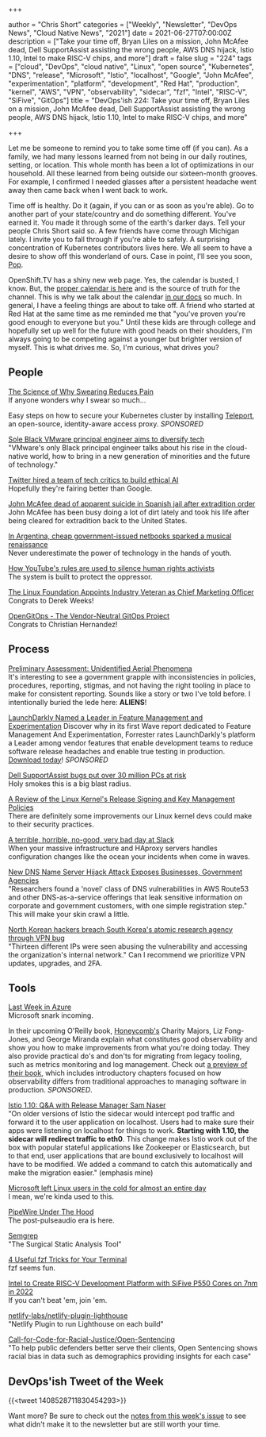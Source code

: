 +++

author = "Chris Short"
categories = ["Weekly", "Newsletter", "DevOps News", "Cloud Native News", "2021"]
date = 2021-06-27T07:00:00Z
description = ["Take your time off, Bryan Liles on a mission, John McAfee dead, Dell SupportAssist assisting the wrong people, AWS DNS hijack, Istio 1.10, Intel to make RISC-V chips, and more"]
draft = false
slug = "224"
tags = ["cloud", "DevOps", "cloud native", "Linux", "open source", "Kubernetes", "DNS", "release", "Microsoft", "Istio", "localhost", "Google", "John McAfee", "experimentation", "platform", "development", "Red Hat", "production", "kernel", "AWS", "VPN", "observability", "sidecar", "fzf", "Intel", "RISC-V", "SiFive", "GitOps"]
title = "DevOps'ish 224: Take your time off, Bryan Liles on a mission, John McAfee dead, Dell SupportAssist assisting the wrong people, AWS DNS hijack, Istio 1.10, Intel to make RISC-V chips, and more"

+++

Let me be someone to remind you to take some time off (if you can). As a family, we had many lessons learned from not being in our daily routines, setting, or location. This whole month has been a lot of optimizations in our household. All these learned from being outside our sixteen-month grooves. For example, I confirmed I needed glasses after a persistent headache went away then came back when I went back to work.

Time off is healthy. Do it (again, if you can or as soon as you're able). Go to another part of your state/country and do something different. You've earned it. You made it through some of the earth's darker days. Tell your people Chris Short said so. A few friends have come through Michigan lately. I invite you to fall through if you're able to safely. A surprising concentration of Kubernetes contributors lives here. We all seem to have a desire to show off this wonderland of ours. Case in point, I'll see you soon, [Pop](https://twitter.com/danpopnyc/status/1407834916000239618).

OpenShift.TV has a shiny new web page. Yes, the calendar is busted, I know. But, the [proper calendar is here](https://red.ht/streamcal) and is the source of truth for the channel. This is why we talk about the calendar [in our docs](https://github.com/cloud-platforms-streaming/streaming-docs) so much. In general, I have a feeling things are about to take off. A friend who started at Red Hat at the same time as me reminded me that "you've proven you're good enough to everyone but you." Until these kids are through college and hopefully set up well for the future with good heads on their shoulders, I'm always going to be competing against a younger but brighter version of myself. This is what drives me. So, I'm curious, what drives you?

## People

[The Science of Why Swearing Reduces Pain](https://www.wired.com/story/the-science-of-why-swearing-physically-reduces-pain/)  
If anyone wonders why I swear so much...

Easy steps on how to secure your Kubernetes cluster by installing [Teleport](https://www.youtube.com/watch?v=2diX_UAmJ1c), an open-source, identity-aware access proxy. *SPONSORED*

[Sole Black VMware principal engineer aims to diversify tech](https://searchsoftwarequality.techtarget.com/opinion/Sole-Black-VMware-principal-engineer-aims-to-diversify-tech)  
"VMware's only Black principal engineer talks about his rise in the cloud-native world, how to bring in a new generation of minorities and the future of technology."

[Twitter hired a team of tech critics to build ethical AI](https://www.protocol.com/workplace/twitter-ethical-ai-meta)  
Hopefully they're fairing better than Google.

[John McAfee dead of apparent suicide in Spanish jail after extradition order](https://www.cnbc.com/2021/06/23/john-mcafee-found-dead-after-spanish-court-oks-extradition-for-tax-crimes-.html)  John McAfee has been busy doing a lot of dirt lately and took his life after being cleared for extradition back to the United States.

[In Argentina, cheap government-issued netbooks sparked a musical renaissance](https://restofworld.org/2021/argentina-netbooks-music/)  
Never underestimate the power of technology in the hands of youth.

[How YouTube's rules are used to silence human rights activists](https://www.technologyreview.com/2021/06/24/1027048/youtube-xinjiang-censorship-human-rights-atajurt/)  
The system is built to protect the oppressor.

[The Linux Foundation Appoints Industry Veteran as Chief Marketing Officer](https://www.linuxfoundation.org/press-release/the-linux-foundation-appoints-industry-veteran-as-chief-marketing-officer/)  
Congrats to Derek Weeks!

[OpenGitOps - The Vendor-Neutral GitOps Project](https://www.weave.works/blog/opengitops-the-vendor-neutral-gitops-project)  
Congrats to Christian Hernandez!

## Process

[Preliminary Assessment: Unidentified Aerial Phenomena](https://www.dni.gov/files/ODNI/documents/assessments/Prelimary-Assessment-UAP-20210625.pdf)  
It's interesting to see a government grapple with inconsistencies in policies, procedures, reporting, stigmas, and not having the right tooling in place to make for consistent reporting. Sounds like a story or two I've told before. I intentionally buried the lede here: **ALIENS**!

[LaunchDarkly Named a Leader in Feature Management and Experimentation](https://learn.launchdarkly.com/forrester-wave/?utm_source=devopsish&utm_medium=news_pod&utm_campaign=21q2-newsletter&utm_content=ebook_forrester_newwave)
Discover why in its first Wave report dedicated to Feature Management And Experimentation, Forrester rates LaunchDarkly's platform a Leader among vendor features that enable development teams to reduce software release headaches and enable true testing in production. [Download today](https://learn.launchdarkly.com/forrester-wave/?utm_source=devopsish&utm_medium=news_pod&utm_campaign=21q2-newsletter&utm_content=ebook_forrester_newwave)! *SPONSORED*

[Dell SupportAssist bugs put over 30 million PCs at risk](https://www.bleepingcomputer.com/news/security/dell-supportassist-bugs-put-over-30-million-pcs-at-risk/)  
Holy smokes this is a big blast radius.

[A Review of the Linux Kernel's Release Signing and Key Management Policies](https://ostif.org/a-review-of-the-linux-kernels-release-signing-and-key-management-policies/)  
There are definitely some improvements our Linux kernel devs could make to their security practices.

[A terrible, horrible, no-good, very bad day at Slack](https://leaddev.com/technical-direction-strategy/terrible-horrible-no-good-very-bad-day-slack)  
When your massive infrastructure and HAproxy servers handles configuration changes like the ocean your incidents when come in waves.

[New DNS Name Server Hijack Attack Exposes Businesses, Government Agencies](https://www.darkreading.com/vulnerabilities---threats/new-dns-name-server-hijack-attack-exposes-businesses-government-agencies/d/d-id/1341377)  
"Researchers found a 'novel' class of DNS vulnerabilities in AWS Route53 and other DNS-as-a-service offerings that leak sensitive information on corporate and government customers, with one simple registration step." This will make your skin crawl a little.

[North Korean hackers breach South Korea's atomic research agency through VPN bug](https://therecord.media/north-korean-hackers-breach-south-koreas-atomic-research-agency-through-vpn-bug/)  
"Thirteen different IPs were seen abusing the vulnerability and accessing the organization's internal network." Can I recommend we prioritize VPN updates, upgrades, and 2FA.

## Tools

[Last Week in Azure](https://lastweekinazure.com/)  
Microsoft snark incoming.

In their upcoming O'Reilly book, [Honeycomb's](https://ui.honeycomb.io/signup/?&utm_source=devopsish&utm_medium=newsletter&utm_campaign=ad&utm_content=product-signup) Charity Majors, Liz Fong-Jones, and George Miranda explain what constitutes good observability and show you how to make improvements from what you're doing today. They also provide practical do's and don'ts for migrating from legacy tooling, such as metrics monitoring and log management. Check out [a preview of their book](https://info.honeycomb.io/observability-engineering-oreilly-book-preview-0?&utm_source=devopsish&utm_medium=newsletter&utm_campaign=ad&utm_content=devopsish&utm_adgroup), which includes introductory chapters focused on how observability differs from traditional approaches to managing software in production. *SPONSORED*.

[Istio 1.10: Q&A with Release Manager Sam Naser](https://www.infoq.com/news/2021/06/istio-1-10/)  
"On older versions of Istio the sidecar would intercept pod traffic and forward it to the user application on localhost. Users had to make sure their apps were listening on localhost for things to work. **Starting with 1.10, the sidecar will redirect traffic to eth0**. This change makes Istio work out of the box with popular stateful applications like Zookeeper or Elasticsearch, but to that end, user applications that are bound exclusively to localhost will have to be modified. We added a command to catch this automatically and make the migration easier." (emphasis mine)

[Microsoft left Linux users in the cold for almost an entire day](https://www.windowscentral.com/microsoft-left-linux-users-cold-almost-entire-day)  
I mean, we're kinda used to this.

[PipeWire Under The Hood](https://venam.nixers.net/blog/unix/2021/06/23/pipewire-under-the-hood.html)  
The post-pulseaudio era is here.

[Semgrep](https://parsiya.net/blog/2021-06-22-semgrep-the-surgical-static-analysis-tool/)  
"The Surgical Static Analysis Tool"

[4 Useful fzf Tricks for Your Terminal](https://pragmaticpineapple.com/four-useful-fzf-tricks-for-your-terminal/)  
fzf seems fun.

[Intel to Create RISC-V Development Platform with SiFive P550 Cores on 7nm in 2022](https://www.anandtech.com/show/16780/intel-to-create-riscv-development-platform-with-sifive-p550-cores-on-7nm-in-2022)  
If you can't beat 'em, join 'em.

[netlify-labs/netlify-plugin-lighthouse](https://github.com/netlify-labs/netlify-plugin-lighthouse)  
"Netlify Plugin to run Lighthouse on each build"

[Call-for-Code-for-Racial-Justice/Open-Sentencing](https://github.com/Call-for-Code-for-Racial-Justice/Open-Sentencing)  
"To help public defenders better serve their clients, Open Sentencing shows racial bias in data such as demographics providing insights for each case"

## DevOps'ish Tweet of the Week

{{<tweet 1408528711830454293>}}

Want more? Be sure to check out the [notes from this week's issue](https://devopsish.com/224/notes/) to see what didn't make it to the newsletter but are still worth your time.
